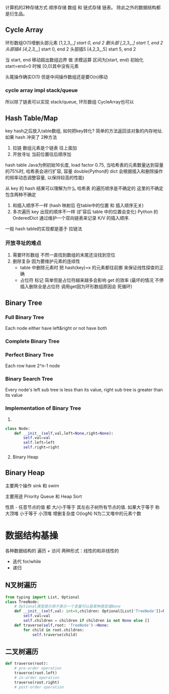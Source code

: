 计算机的2种存储方式 顺序存储 数组 和 链式存储 链表。 除此之外的数据结构都是衍生品。

## Cycle Array 
环形数组O(1)增删头部元素
[1,2,3,_,_,_] start 0, end 2
删头部 [_,2,3,_,_,_] start 1, end 2
头部插4 [4,2,3,_,_,_] start 0, end 2
头部插5 [4,2,3,_,_,5] start 5, end 2

当 start, end 移动超出数组边界 做 求模运算
区间为[start, end) 初始化 start=end=0 时候 [0,0)其中没有元素

头尾操作确实O(1) 但是中间操作数组还是要O(n)移动
### cycle array impl stack/queue
所以除了链表可以实现 stack/queue, 环形数组 CycleArray也可以

## Hash Table/Map
key hash之后放入table数组, 如何把key转化? 简单的方法返回该对象的内存地址. 如果 hash 冲突了
2种方法
1. 拉链 数组元素是个链表 往上面加
2. 开放寻址 当前位置往后顺序加

hash table Java为例初始16长度, load factor 0.75, 当哈希表的元素数量达到容量的75%时, 哈希表会进行扩容, 容量 double(Python的 dict 会根据插入和删除操作的频率动态调整容量, 以保持较高的性能)

从 key 的 hash 结果可以理解为什么 哈希表 的遍历顺序是不确定的
这里的不确定包含两种不确定
1. 和插入顺序不一样 (hash 映射后 在table中的位置 和 插入顺序无关)
2. 多次遍历 key 出现的顺序不一样 (扩容后 table 中的位置会变化)
Python 的 OrderedDict 通过维护一个双向链表来记录 K/V 的插入顺序. 

一般 hash table的实现都是基于 拉链法
### 开放寻址的难点
1. 需要环形数组 不然一直找到数组的末尾还没找到空位
2. 删除复杂 因为要维护元素的连续性
    * table 中删除元素时 把 hash(key)=x 的元素都往前挪 来保证线性探查的正确
    * 占位符 标记 简单但是占位符越来越多会影响 get 的效率 (最坏的情况 不停插入删除全是占位符 调用get因为环形数组原因会 死循环)

## Binary Tree
### Full Binary Tree
Each node either have left&right or not have both
### Complete Binary Tree

### Perfect Binary Tree
Each row have 2^n-1 node
### Binary Search Tree
Every node's left sub tree is less than its value, right sub tree is greater than its value

### Implementation of Binary Tree
1. 
```python
class Node:
    def __init__(self,val,left=None,right=None):
        self.val=val
        self.left=left
        self.right=right
```

2. Binary Heap

## Binary Heap
主要两个操作 sink 和 swim

主要用途 Priority Queue 和 Heap Sort

性质 - 任意节点的值 都 大/小于等于 其左右子树所有节点的值. 如果大于等于 称大顶堆 小于等于 小顶堆 增删复杂度 O(logN) N为二叉堆中的元素个数

# 数据结构基操
各种数据结构的 遍历 + 访问 两种形式：线性的和非线性的
* 迭代 for/while
* 递归 

## N叉树遍历
```python
from typing import List, Optional
class TreeNode:
    # Optional类型提示用于表示一个变量可以是某种类型或None
    def __init__(self,val: int=0,children: Optional[List['TreeNode']]=None):
        self.val=val
        self.children = children if children is not None else []
    def traverse(self,root: 'TreeNode')->None:
        for child in root.children:
            self.traverse(child)
```
## 二叉树遍历
```python
def traverse(root):
    # pre-order operation
    traverse(root.left)
    # in-order operation
    traverse(root.right)
    # post-order operation